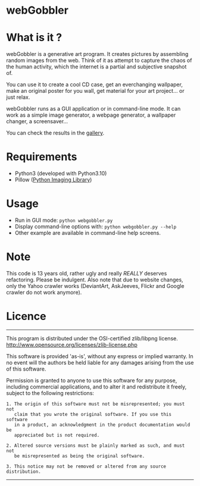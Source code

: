 webGobbler
==========

What is it ?
============

webGobbler is a generative art program. It creates pictures by assembling random images from the web. Think of it as attempt to capture the chaos of the human activity, which the internet is a partial and subjective snapshot of.

You can use it to create a cool CD case, get an everchanging wallpaper, make an original poster for you wall, get material for your art project... or just relax.

webGobbler runs as a GUI application or in command-line mode. It can work as a simple image generator, a webpage generator, a wallpaper changer, a screensaver...

You can check the results in the [gallery](http://sebsauvage.net/galerie/?dir=webGobbler).

Requirements
============

* Python3 (developed with Python3.10)
* Pillow ([Python Imaging Library](https://pypi.org/project/pillow/))


Usage
=====

* Run in GUI mode: `python webgobbler.py`
* Display command-line options with: `python webgobbler.py --help`
* Other example are available in command-line help screens.


Note
====

This code is 13 years old, rather ugly and really *REALLY* deserves refactoring. Please be indulgent. Also note that due to website changes, only the Yahoo crawler works (DeviantArt, AskJeeves, Flickr and Google crawler do not work anymore).


Licence
=======

------------------------------------------------------------------------------

This program is distributed under the OSI-certified zlib/libpng license.
http://www.opensource.org/licenses/zlib-license.php

This software is provided 'as-is', without any express or implied warranty.
In no event will the authors be held liable for any damages arising from
the use of this software.

Permission is granted to anyone to use this software for any purpose,
including commercial applications, and to alter it and redistribute it freely,
subject to the following restrictions:

    1. The origin of this software must not be misrepresented; you must not
       claim that you wrote the original software. If you use this software
       in a product, an acknowledgment in the product documentation would be
       appreciated but is not required.

    2. Altered source versions must be plainly marked as such, and must not
       be misrepresented as being the original software.

    3. This notice may not be removed or altered from any source distribution.

------------------------------------------------------------------------------

